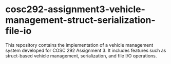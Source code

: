 # cosc292-assignment3-vehicle-management-struct-serialization-file-io
This repository contains the implementation of a vehicle management system developed for COSC 292 Assignment 3. It includes features such as struct-based vehicle management, serialization, and file I/O operations.
